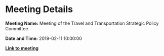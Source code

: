 # Meeting Details

**Meeting Name:** Meeting of the Travel and Transportation Strategic Policy Committee

**Date and Time:** 2019-02-11 10:00:00

**<a href="https://www.limerick.ie/council/whats-on/meeting-travel-and-transportation-strategic-policy-committee-2" target="_blank">Link to meeting</a>**
